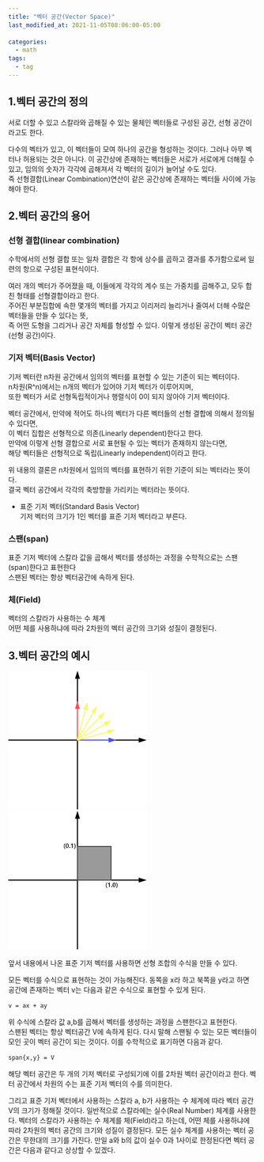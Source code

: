 ```yaml
---
title: "벡터 공간(Vector Space)"
last_modified_at: 2021-11-05T08:06:00-05:00

categories:
  - math
tags:
  - tag
---
```

## 1.벡터 공간의 정의
서로 더할 수 있고 스칼라와 곱해질 수 있는 물체인 벡터들로 구성된 공간, 선형 공간이라고도 한다.

다수의 벡터가 있고, 이 벡터들이 모여 하나의 공간을 형성하는 것이다. 그러나 아무 벡터나 허용되는 것은 아니다. 
이 공간상에 존재하는 벡터들은 서로가 서로에게 더해질 수 있고, 임의의 숫자가 각각에 곱해져서 각 벡터의 길이가 늘어날 수도 있다.  
즉 선형결합(Linear Combination)연산이 같은 공간상에 존재하는 벡터들 사이에 가능해야 한다.


## 2.벡터 공간의 용어

### 선형 결합(linear combination)
수학에서의 선형 결합 또는 일차 결합은 각 항에 상수를 곱하고 결과를 추가함으로써 일련의 항으로 구성된 표현식이다.

여러 개의 벡터가 주어졌을 때, 이들에게 각각의 계수 또는 가중치를 곱해주고, 모두 합친 형태를 선형결합이라고 한다.  
주어진 부분집합에 속한 몇개의 벡터를 가지고 이리저리 늘리거나 줄여서 더해 수많은 벡터들을 만들 수 있다는 뜻,  
즉 어떤 도형을 그리거나 공간 자체를 형성할 수 있다. 이렇게 생성된 공간이 벡터 공간(선형 공간)이다.

### 기저 벡터(Basis Vector)
기저 벡터란 n차원 공간에서 임의의 벡터를 표현할 수 있는 기준이 되는 벡터이다.  
n차원(R^n)에서는 n개의 벡터가 있어야 기저 벡터가 이루어지며,  
또한 벡터가 서로 선형독립적이거나 행렬식이 0이 되지 않아야 기저 벡터이다. 

벡터 공간에서, 만약에 적어도 하나의 벡터가 다른 벡터들의 선형 결합에 의해서 정의될 수 있다면,  
이 벡터 집합은 선형적으로 의존(Linearly dependent)한다고 한다.  
만약에 이렇게 선형 결합으로 서로 표현될 수 있는 벡터가 존재하지 않는다면,  
해당 벡터들은 선형적으로 독립(Linearly independent)이라고 한다.

위 내용의 결론은 n차원에서 임의의 벡터를 표현하기 위한 기준이 되는 벡터라는 뜻이다.  
결국 벡터 공간에서 각각의 축방향을 가리키는 벡터라는 뜻이다.

- 표준 기저 벡터(Standard Basis Vector)  
기저 벡터의 크기가 1인 벡터를 표준 기저 벡터라고 부른다.

### 스팬(span)
표준 기저 벡터에 스칼라 값을 곱해서 벡터를 생성하는 과정을 수학적으로는 스팬(span)한다고 표현한다  
스팬된 벡터는 항상 벡터공간에 속하게 된다.

### 체(Field)
벡터의 스칼라가 사용하는 수 체계  
어떤 체를 사용하냐에 따라 2차원의 벡터 공간의 크기와 성질이 결정된다.


## 3.벡터 공간의 예시

![alt](/assets/images/math/0001-01-01-vector-space/1.jpg)  
![alt](/assets/images/math/0001-01-01-vector-space/2.jpg)  


앞서 내용에서 나온 표준 기저 벡터를 사용하면 선형 조합의 수식을 만들 수 있다.

모든 벡터를 수식으로 표현하는 것이 가능해진다.
동쪽을 x라 하고 북쪽을 y라고 하면 공간에 존재하는 벡터 v는 다음과 같은 수식으로 표현할 수 있게 된다.
```html
v = ax + ay
```
위 수식에 스칼라 값 a,b를 곱해서 벡터를 생성하는 과정을 스팬한다고 표현한다.  
스팬된 벡터는 항상 벡터공간 V에 속하게 된다. 다시 말해 스팬될 수 있는 모든 벡터들이 모인 곳이 벡터 공간이 되는 것이다.
이를 수학적으로 표기하면 다음과 같다.
```html
span{x,y} = V
```
해당 벡터 공간은 두 개의 기저 벡터로 구성되기에 이를 2차원 벡터 공간이라고 한다. 벡터 공간에서 차원의 수는 표준 기저 벡터의 수를 의미한다.

그리고 표준 기저 벡터에서 사용하는 스칼라 a, b가 사용하는 수 체계에 따라 벡터 공간 V의 크기가 정해질 것이다. 일반적으로 스칼라에는 실수(Real Number) 체계를 사용한다. 벡터의 스칼라가 사용하는 수 체계를 체(Field)라고 하는데, 어떤 체를 사용하냐에 따라 2차원의 벡터 공간의 크기와 성질이 결정된다. 모든 실수 체계를 사용하는 벡터 공간은 무한대의 크기를 가진다.  만일 a와 b의 값이 실수 0과 1사이로 한정된다면 벡터 공간은 다음과 같다고 상상할 수 있겠다.
